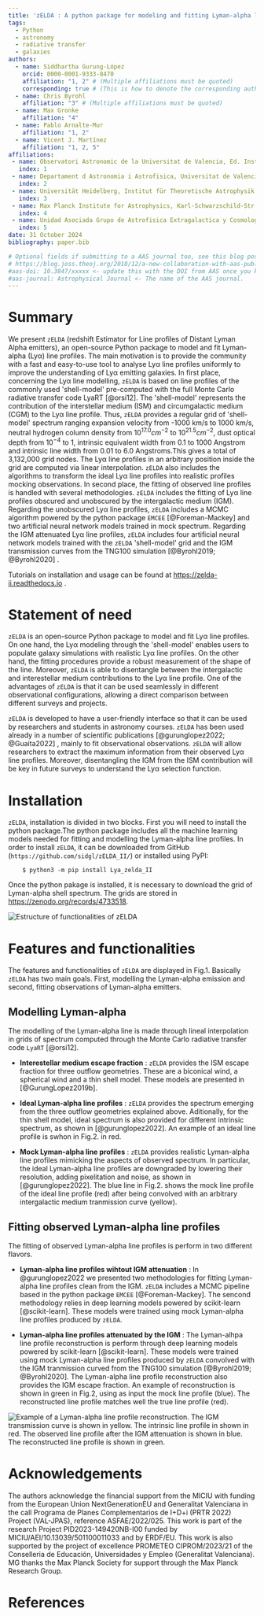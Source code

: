 ```yaml
---
title: 'zELDA : A python package for modeling and fitting Lyman-alpha line profiles.'
tags:
  - Python
  - astronomy
  - radiative transfer
  - galaxies
authors:
  - name: Siddhartha Gurung-López    
    orcid: 0000-0001-9333-8470
    affiliation: "1, 2" # (Multiple affiliations must be quoted)
    corresponding: true # (This is how to denote the corresponding author)
  - name: Chris Byrohl
    affiliation: "3" # (Multiple affiliations must be quoted)
  - name: Max Gronke
    affiliation: "4"
  - name: Pablo Arnalte-Mur
    affiliation: "1, 2"
  - name: Vicent J. Martínez
    affiliation: "1, 2, 5"
affiliations:
 - name: Observatori Astronomic de la Universitat de Valencia, Ed. Instituts d’Investigacio, Parc Cientific. C/ Catedratico Jose Beltran, n2, 46980 Paterna, Valencia, Spain
   index: 1
 - name: Departament d Astronomia i Astrofisica, Universitat de Valencia, 46100 Burjassot, Spain
   index: 2
 - name: Universität Heidelberg, Institut für Theoretische Astrophysik, ZAH, Albert-Ueberle-Str. 2, 69120 Heidelberg, Germany
   index: 3
 - name: Max Planck Institute for Astrophysics, Karl-Schwarzschild-Str. 1, 85748 Garching, Germany
   index: 4
 - name: Unidad Asociada Grupo de Astrofisica Extragalactica y Cosmologia, IFCA-CSIC/Universitat de Valencia, Valencia, Spain
   index: 5
date: 31 October 2024
bibliography: paper.bib

# Optional fields if submitting to a AAS journal too, see this blog post:
# https://blog.joss.theoj.org/2018/12/a-new-collaboration-with-aas-publishing
#aas-doi: 10.3847/xxxxx <- update this with the DOI from AAS once you know it.
#aas-journal: Astrophysical Journal <- The name of the AAS journal.
---
```


# Summary

We present `zELDA` (redshift Estimator for Line profiles of Distant Lyman Alpha emitters), an open-source Python package to model and fit Lyman-alpha (Lyα) line profiles. 
The main motivation is to provide the community with a fast and easy-to-use tool to analyse Lyα line profiles uniformly to improve the understanding of Lyα emitting galaxies. 
In first place, concerning the Lyα line modelling, `zELDA` is based on line profiles of the commonly used 'shell-model' pre-computed with the full Monte Carlo radiative transfer code LyaRT [@orsi12].
The 'shell-model' represents the contribution of the interstellar medium (ISM) and circumgalactic medium (CGM) to the Lyα line profile.
Thus, `zELDA` provides a regular grid of 'shell-model' spectrum ranging expansion velocity from -1000 km/s to 1000 km/s, neutral hydrogen column density from $10^{17.0}cm^{-2}$ to $10^{21.5}cm^{-2}$, dust optical depth  from $10^{-4}$ to 1, intrinsic equivalent width from 0.1 to 1000 Angstrom and intrinsic line width from 0.01 to 6.0 Angstroms.This gives a total of  3,132,000 grid nodes. 
The Lyα line profiles in an arbitrary position inside the grid are computed via linear interpolation. 
`zELDA` also includes the algorithms to transform the ideal Lyα line profiles into realistic profiles mocking observations. 
In second place, the fitting of observed line profiles is handled with several methodologies. 
`zELDA` includes the fitting of Lyα line profiles obscured and unobscured by the intergalactic medium (IGM). 
Regarding the unobscured Lyα line profiles, `zELDA` includes a MCMC algorithm powered by the python package `EMCEE` [@Foreman-Mackey]
and two artificial neural network models trained in mock spectrum. 
Regarding the IGM attenuated Lyα line profiles, `zELDA` includes four artificial neural network models trained with the `zELDA` 'shell-model' grid and the IGM transmission curves from the TNG100 simulation [@Byrohl2019; @Byrohl2020] .

Tutorials on installation and usage can be found at https://zelda-ii.readthedocs.io . 

# Statement of need

`zELDA` is an open-source Python package to model and fit Lyα line profiles. 
On one hand, the  Lyα modeling through the 'shell-model' enables users to populate galaxy simulations with realistic  Lyα line profiles. 
On the other hand, the fitting procedures provide a robust measurement of the shape of the line. 
Moreover, `zELDA` is able to disentangle between the intergalactic and interestellar medium contributions to the  Lyα line profile. 
One of the advantages of `zELDA` is that it can be used seamlessly in different observational configurations, allowing a direct comparison between different surveys and projects. 

`zELDA` is developed to have a user-friendly interface so that it can be used by researchers and students in astronomy courses. 
`zELDA` has been used already in a number of scientific publications [@gurunglopez2022; @Guaita2022] , mainly to fit observational observations. 
`zELDA` will allow researchers to extract the maximum information from their observed Lyα line profiles. 
Moreover, disentangling the IGM from the ISM contribution will be key in future surveys to understand the Lyα selection function.

# Installation

`zELDA`, installation is divided in two blocks. First you will need to install the python package.The python package includes all the machine learning models needed for fitting and modelling the Lyman-alpha line profiles. In order to install `zELDA`, it can be downloaded from GitHub (`https://github.com/sidgl/zELDA_II/`) or installed using PyPI:

```
    $ python3 -m pip install Lya_zelda_II
```

Once the python pakage is installed, it is necessary to download the grid of Lyman-alpha shell spectrum. The grids are stored in https://zenodo.org/records/4733518. 

![Estructure of functionalities of `zELDA`](docs/figs_and_codes/estructura.png)

# Features and functionalities

The features and functionalities of `zELDA` are displayed in Fig.1. Basically `zELDA` has two main goals. First, modelling the Lyman-alpha emission and second, fitting observations of Lyman-alpha emitters. 

## Modelling Lyman-alpha

The modelling of the Lyman-alpha line is made through lineal interpolation in grids of spectrum computed through the Monte Carlo radiative transfer code `LyaRT` [@orsi12]. 

- **Interestellar medium escape fraction** : `zELDA` provides the ISM escape fraction for three outflow geometries. These are a biconical wind, a spherical wind and a thin shell model. These models are presented in [@GurungLopez2019b].  

- **Ideal Lyman-alpha line profiles** : `zELDA` provides the spectrum emerging from the three outflow geometries explained above. Aditionally, for the thin shell model, ideal spectrum is also provided for different intrinsic spectrum, as shown in [@gurunglopez2022]. An example of an ideal line profile is swhon in Fig.2. in red. 

- **Mock Lyman-alpha line profiles** : `zELDA` provides realistic Lyman-alpha line profiles mimicking the aspects of observed spectrum. In particular, the ideal Lyman-alpha line profiles are downgraded by lowering their resolution, adding pixelitation and noise,  as shown in [@gurunglopez2022]. The blue line in Fig.2. shows the mock line profile of the ideal line profile (red) after being convolved with an arbitrary intergalactic medium  tranmission curve (yellow).

## Fitting observed Lyman-alpha line profiles

The fitting of observed Lyman-alpha line profiles is perform in two different flavors. 

- **Lyman-alpha line profiles wihtout IGM attenuation** : In @gurunglopez2022 we presented two methodologies for fitting Lyman-alpha line profiles clean from the IGM. `zELDA` includes a MCMC pipeline based in the python package `EMCEE` [@Foreman-Mackey]. The sencond methodology relies in deep learning models powered by scikit-learn [@scikit-learn]. These models were trained using mock Lyman-alpha line profiles produced by `zELDA`. 

- **Lyman-alpha line profiles attenuated by the IGM** : The Lyman-alhpa line profile reconstruction is perform through deep learning models powered by scikit-learn [@scikit-learn]. These models were trained using mock Lyman-alpha line profiles produced by `zELDA` convolved with the IGM tranmission curved from the TNG100 simulation [@Byrohl2019; @Byrohl2020]. The Lyman-alpha line profile reconstruction also provides the IGM escape fraction. An example of reconstruction is shown in green in Fig.2, using as input the mock line profile (blue). The reconstructed line profile matches well the true line profile (red).

![Example of a Lyman-alpha line profile reconstruction. The IGM transmission curve is shown in yellow. The intrinsic line profile in shown in red. The observed line profile after the IGM attenuation is shown in blue. The reconstructed line profile is shown in green.](docs/figs_and_codes/fig_joss.png)

# Acknowledgements

The authors acknowledge the financial support from the MICIU with funding from the European Union NextGenerationEU and Generalitat Valenciana in the call Programa de Planes Complementarios de I+D+i (PRTR 2022) Project (VAL-JPAS), reference ASFAE/2022/025.
This work is part of the research Project PID2023-149420NB-I00 funded by MICIU/AEI/10.13039/501100011033 and by ERDF/EU.
This work is also supported by the project of excellence PROMETEO CIPROM/2023/21 of the Conselleria de Educación, Universidades y Empleo (Generalitat Valenciana).
MG thanks the Max Planck Society for support through the Max Planck Research Group.

# References


